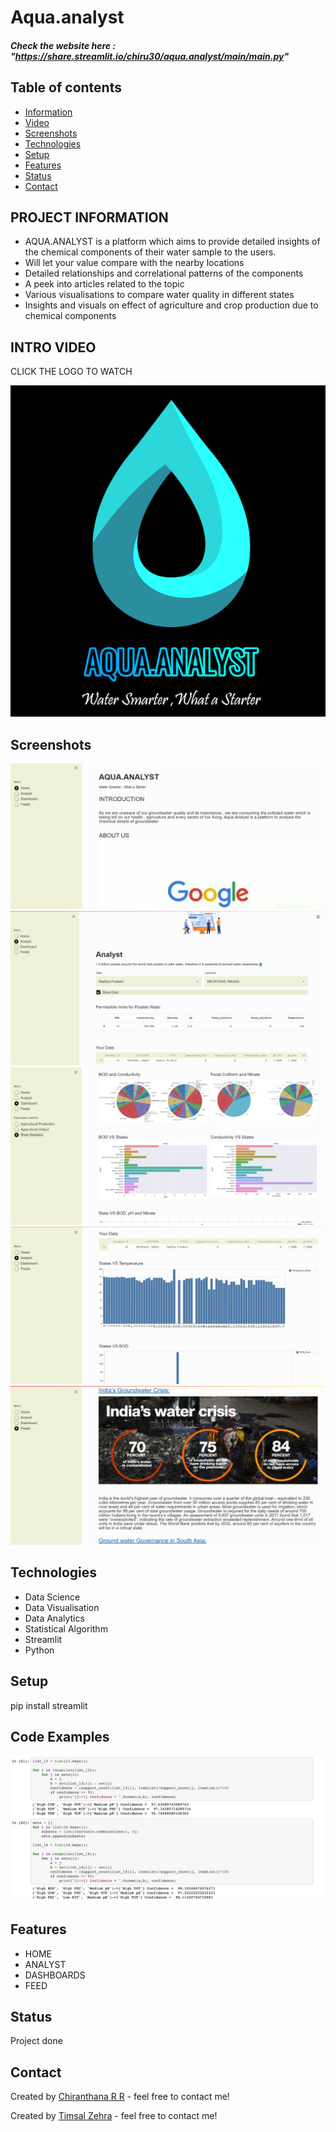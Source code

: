 # Aqua.analyst

##### Check the website here : "https://share.streamlit.io/chiru30/aqua.analyst/main/main.py"
## Table of contents
* [Information](#project-information)
* [Video](#intro-video)
* [Screenshots](#screenshots)
* [Technologies](#technologies)
* [Setup](#setup)
* [Features](#features)
* [Status](#status)
* [Contact](#contact)

## PROJECT INFORMATION 
* AQUA.ANALYST is a platform which aims to provide detailed insights of the chemical components of their water sample to the users.
* Will let your value compare with the nearby locations
* Detailed relationships and correlational patterns of the components
* A peek into articles related to the topic
* Various visualisations to compare water quality in different states
* Insights and visuals on effect of agriculture and crop production due to chemical components 

## INTRO VIDEO

CLICK THE LOGO TO WATCH

[![Check out the intro video](2bg.jpg)](https://drive.google.com/file/d/1ugZsFyzRpeQ0p3te1yXjN81Li3AZNBCF/view?usp=sharing)


## Screenshots
![Home page](homepage.jpeg)
![Analyst](analyst.jpeg)
![Dashboard](statedash.jpeg)
![Analyst Visuals](visuals.jpeg)
![Feed](feed.jpeg)



## Technologies
* Data Science
* Data Visualisation
* Data Analytics
* Statistical Algorithm
* Streamlit
* Python

## Setup
pip install streamlit

## Code Examples
![Apriori Algo](apriori_image.jpeg)

## Features

* HOME
* ANALYST
* DASHBOARDS
* FEED

## Status
Project done 


## Contact
Created by [Chiranthana R R](https://www.linkedin.com/in/chiranthana-r-r-232385200/) - feel free to contact me!

Created by [Timsal Zehra](https://www.linkedin.com/in/timsal-zehra-43863b1a6) - feel free to contact me!
